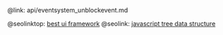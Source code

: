 @link: api/eventsystem_unblockevent.md

@seolinktop: [best ui framework](https://webix.com)
@seolink: [javascript tree data structure](https://webix.com/widget/tree/)